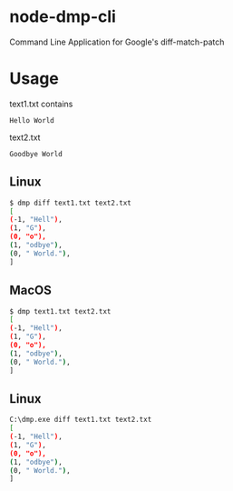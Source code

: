# node-dmp-cli
Command Line Application for Google's diff-match-patch

# Usage
text1.txt contains
```
Hello World
```
text2.txt
```
Goodbye World
```
## Linux
```bash
$ dmp diff text1.txt text2.txt
[
(-1, "Hell"),
(1, "G"),
(0, "o"),
(1, "odbye"),
(0, " World."),
]
```
## MacOS
```bash
$ dmp text1.txt text2.txt
[
(-1, "Hell"),
(1, "G"),
(0, "o"),
(1, "odbye"),
(0, " World."),
]
```

## Linux
```bash
C:\dmp.exe diff text1.txt text2.txt
[
(-1, "Hell"),
(1, "G"),
(0, "o"),
(1, "odbye"),
(0, " World."),
]
```
